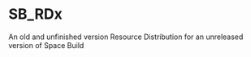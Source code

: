 # SB_RDx
An old and unfinished version Resource Distribution for an unreleased version of Space Build
